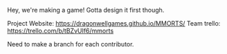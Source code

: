 Hey, we're making a game! Gotta design it first though.



Project Website: https://dragonwellgames.github.io/MMORTS/
Team trello: https://trello.com/b/tBZvUIf6/mmorts


Need to make a branch for each contributor.